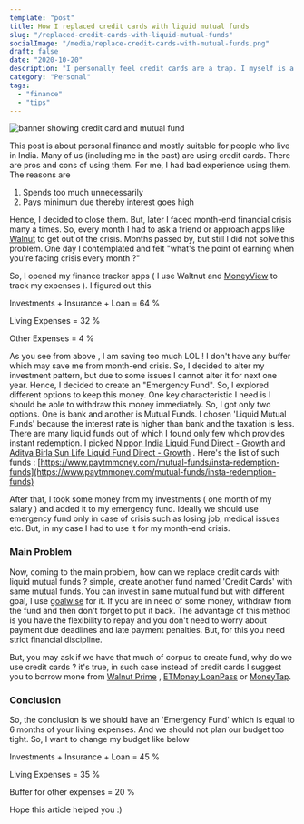 ```yaml
---
template: "post"
title: How I replaced credit cards with liquid mutual funds
slug: "/replaced-credit-cards-with-liquid-mutual-funds"
socialImage: "/media/replace-credit-cards-with-mutual-funds.png"
draft: false
date: "2020-10-20"
description: "I personally feel credit cards are a trap. I myself is a victim of the trap in the past. I paid hell lot of interest for credit cards. In this post, I blog about my experience with credit cards and how I replaced them with liquid mutual funds."
category: "Personal"
tags:
  - "finance"
  - "tips"
---
```

![banner showing credit card and mutual fund](/media/replace-credit-cards-with-mutual-funds.png)

This post is about personal finance and mostly suitable for people who live in India. Many of us (including me in the past) are using credit cards. There are pros and cons of using them. For me, I had bad experience using them. The reasons are

 1. Spends too much unnecessarily
 2. Pays minimum due thereby interest goes high
 
 Hence, I decided to close them. But, later I faced month-end financial crisis many a times. So, every month I had to ask a friend or approach apps like [Walnut](https://getwalnut.com) to get out of the crisis. Months passed by, but still I did not solve this problem. One day I contemplated and felt "what's the point of earning when you're facing crisis every month ?"

So, I opened my finance tracker apps ( I use Waltnut and [MoneyView](http://moneyview.in) to track my expenses ). I figured out this

Investments + Insurance + Loan = 64 %

Living Expenses = 32 %

Other Expenses = 4 %

As you see from above , I am saving too much LOL ! I don't have any buffer which may save me from month-end crisis. So, I decided to alter my investment pattern, but due to some issues I cannot alter it for next one year. Hence, I decided to create an "Emergency Fund". So, I explored different options to keep this money. One key characteristic I need is I should be able to withdraw this money immediately. So, I got only two options. One is bank and another is Mutual Funds. I chosen 'Liquid Mutual Funds' because the interest rate is higher than bank and the taxation is less. There are many liquid funds out of which I found only few which provides instant redemption. I picked [Nippon India Liquid Fund Direct - Growth](https://www.paytmmoney.com/mutual-funds/scheme/nippon-india-liquid-fund-direct-growth/inf204k01zh0) and [Aditya Birla Sun Life Liquid Fund Direct - Growth](https://www.paytmmoney.com/mutual-funds/scheme/aditya-birla-sun-life-liquid-fund-direct-growth/inf209k01va3) . Here's the list of such funds : [https://www.paytmmoney.com/mutual-funds/insta-redemption-funds](https://www.paytmmoney.com/mutual-funds/insta-redemption-funds)

After that, I took some money from my investments ( one month of my salary ) and added it to my emergency fund. Ideally we should use emergency fund only in case of crisis such as losing job, medical issues etc. But, in my case I had to use it for my month-end crisis.

### Main Problem

Now, coming to the main problem, how can we replace credit cards with liquid mutual funds ? simple, create another fund named 'Credit Cards' with same mutual funds. You can invest in same mutual fund but with different goal, I use [goalwise](https://goalwise.com) for it. If you are in need of some money, withdraw from the fund and then don't forget to put it back. The advantage of this method is you have the flexibility to repay and you don't need to worry about payment due deadlines and late payment penalties. But, for this you need strict financial discipline.

But, you may ask if we have that much of corpus to create fund, why do we use credit cards ? it's true, in such case instead of credit cards I suggest you to borrow mone from [Walnut Prime](https://www.getwalnut.com/prime/faq) , [ETMoney LoanPass](https://www.etmoney.com/loan/loanpass) or [MoneyTap](https://www.moneytap.com/).

### Conclusion

So, the conclusion is we should have an 'Emergency Fund' which is equal to 6 months of your living expenses. And we should not plan our budget too tight. So, I want to change my budget like below

Investments + Insurance + Loan = 45 %

Living Expenses = 35 %

Buffer for other expenses = 20 %

Hope this article helped you :)